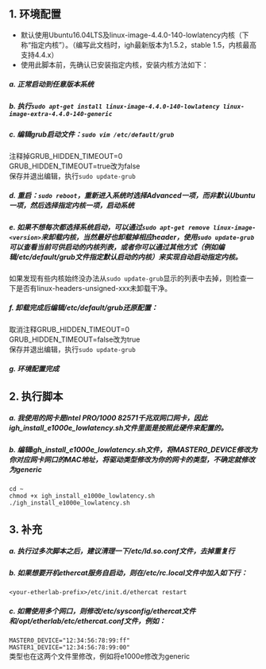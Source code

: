 ## 1. 环境配置
* 默认使用Ubuntu16.04LTS及linux-image-4.4.0-140-lowlatency内核（下称“指定内核”）。（编写此文档时，igh最新版本为1.5.2，stable 1.5，内核最高支持4.4.x）
* 使用此脚本前，先确认已安装指定内核，安装内核方法如下：  
##### a. 正常启动到任意版本系统  
##### b. 执行`sudo apt-get install linux-image-4.4.0-140-lowlatency linux-image-extra-4.4.0-140-generic`  
##### c. 编辑grub启动文件：`sudo vim /etc/default/grub`  
注释掉GRUB_HIDDEN_TIMEOUT=0  
GRUB_HIDDEN_TIMEOUT=true改为false  
保存并退出编辑，执行`sudo update-grub`  
##### d. 重启：`sudo reboot`，重新进入系统时选择Advanced一项，而非默认Ubuntu一项，然后选择指定内核一项，启动系统  
##### e. 如果不想每次都选择系统启动，可以通过`sudo apt-get remove linux-image-<version>`来卸载内核，当然最好也卸载掉相应header，使用`sudo update-grub`可以查看当前可供启动的内核列表，或者你可以通过其他方式（例如编辑/etc/default/grub文件指定默认启动的内核）来实现自动启动指定内核。  
如果发现有些内核始终没办法从`sudo update-grub`显示的列表中去掉，则检查一下是否有linux-headers-unsigned-xxx未卸载干净。  
##### f. 卸载完成后编辑/etc/default/grub还原配置：  
取消注释GRUB_HIDDEN_TIMEOUT=0  
GRUB_HIDDEN_TIMEOUT=false改为true  
保存并退出编辑，执行`sudo update-grub`  
##### g. 环境配置完成  

## 2. 执行脚本
##### a. 我使用的网卡是Intel PRO/1000 82571千兆双网口网卡，因此igh_install_e1000e_lowlatency.sh文件里面是按照此硬件来配置的。  
##### b. 编辑igh_install_e1000e_lowlatency.sh文件，将MASTER0_DEVICE修改为你对应网卡网口的MAC地址，将驱动类型修改为你的网卡的类型，不确定就修改为generic  
`cd ~`  
`chmod +x igh_install_e1000e_lowlatency.sh`  
`./igh_install_e1000e_lowlatency.sh`  

## 3. 补充
##### a. 执行过多次脚本之后，建议清理一下/etc/ld.so.conf文件，去掉重复行  
##### b. 如果想要开机ethercat服务自启动，则在/etc/rc.local文件中加入如下行：  
`<your-etherlab-prefix>/etc/init.d/ethercat restart`   
##### c. 如需使用多个网口，则修改/etc/sysconfig/ethercat文件和/opt/etherlab/etc/ethercat.conf文件，例如：  
`MASTER0_DEVICE="12:34:56:78:99:ff"`  
`MASTER1_DEVICE="12:34:56:78:99:00"`  
类型也在这两个文件里修改，例如将e1000e修改为generic  
